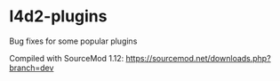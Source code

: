 # l4d2-plugins
Bug fixes for some popular plugins

Compiled with SourceMod 1.12: https://sourcemod.net/downloads.php?branch=dev
